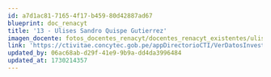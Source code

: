 ```yaml
---
id: a7d1ac81-7165-4f17-b459-80d42887ad67
blueprint: doc_renacyt
title: '13 - Ulises Sandro Quispe Gutierrez'
imagen_docente: fotos_docentes_renacyt/docentes_renacyt_existentes/ulises_sandro_quispe_gutierrez.png
link: 'https://ctivitae.concytec.gob.pe/appDirectorioCTI/VerDatosInvestigador.do?id_investigador=2065'
updated_by: 06ac68ab-d29f-41e9-9b9a-dd4da3996484
updated_at: 1730214357
---
```

